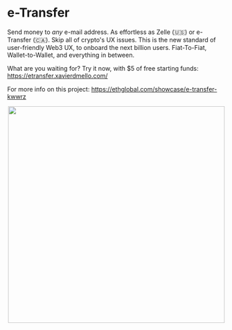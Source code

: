 # e-Transfer
Send money to *any* e-mail address. As effortless as Zelle (🇺🇸) or e-Transfer (🇨🇦). Skip all of crypto's UX issues. This is the new standard of user-friendly Web3 UX, to onboard the next billion users. Fiat-To-Fiat, Wallet-to-Wallet, and everything in between.

What are you waiting for? Try it now, with $5 of free starting funds: https://etransfer.xavierdmello.com/

For more info on this project: https://ethglobal.com/showcase/e-transfer-kwwrz

<p align="center">
  <a href="https://etransfer.xavierdmello.com">
    <img src="https://storage.googleapis.com/ethglobal-api-production/projects%2Fkwwrz%2Fimages%2F2.png" width=500> 
  </a>
</p>
